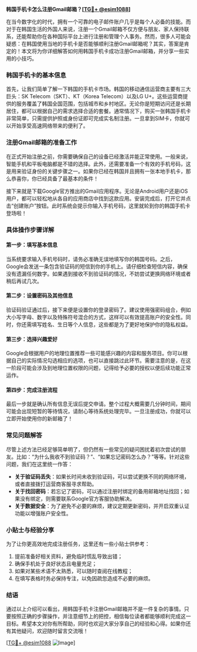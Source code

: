 **韩国手机卡怎么注册Gmail邮箱？[[TG💪+ @esim1088](https://t.me/s/esim1088)]**

在当今数字化的时代，拥有一个可靠的电子邮件账户几乎是每个人必备的技能。而对于在韩国生活的外国人来说，注册一个Gmail邮箱不仅方便与朋友、家人保持联系，还能帮助你在各种国际平台上进行注册和管理个人事务。然而，很多人可能会疑惑：在韩国使用当地的手机卡是否能够顺利注册Gmail邮箱呢？其实，答案是肯定的！本文将为你详细解答如何用韩国手机卡成功注册Gmail邮箱，并分享一些实用的小技巧。

### 韩国手机卡的基本信息

首先，让我们简单了解一下韩国的手机卡市场。韩国的移动通信运营商主要有三大巨头：SK Telecom（SKT）、KT（Korea Telecom）以及LG U+。这些运营商提供的服务覆盖了韩国全国范围，包括城市和乡村地区。无论你是短期访问还是长期居住，都可以根据自己的需求选择合适的套餐。通常情况下，购买一张韩国手机卡非常简单，只需提供护照或身份证即可完成实名制注册。一旦拿到SIM卡，你就可以开始享受高速网络带来的便利了。

### 注册Gmail邮箱的准备工作

在正式开始注册之前，你需要确保自己的设备已经激活并能正常使用。一般来说，智能手机和平板电脑都是不错的选择。此外，还需要准备一个有效的手机号码，这是用来验证身份的关键步骤之一。如果你已经在韩国并且拥有一张本地手机卡，那么恭喜你，你已经具备了最基本的条件！

接下来就是下载Google官方推出的Gmail应用程序。无论是Android用户还是iOS用户，都可以轻松地从各自的应用商店中找到这款应用。安装完成后，打开它并点击“创建账户”按钮。此时系统会提示你输入手机号码，这里就轮到你的韩国手机卡登场啦！

### 具体操作步骤详解

#### 第一步：填写基本信息
当系统要求输入手机号码时，请务必准确无误地填写你的韩国号码。之后，Google会发送一条包含验证码的短信到你的手机上。请仔细检查短信内容，确保没有遗漏任何数字。如果遇到接收不到验证码的情况，不妨尝试更换网络环境或者稍后再试几次。

#### 第二步：设置密码及其他信息
验证码验证通过后，接下来便是设置你的登录密码了。建议使用强密码组合，例如大小写字母、数字以及特殊符号混合的方式，这样可以有效提高账户的安全性。同时，你还需填写姓名、生日等个人信息，这些都是为了更好地保护你的隐私权益。

#### 第三步：选择兴趣爱好
Google会根据用户的地理位置推荐一些可能感兴趣的内容和服务项目。你可以根据自己的实际情况勾选相应的选项，也可以直接跳过此环节。需要注意的是，在这一阶段可能会涉及到地理位置权限的问题，记得给予必要的授权以便后续功能正常运作。

#### 第四步：完成注册流程
最后一步就是确认所有信息无误后提交申请。整个过程大概需要几分钟时间，期间可能会出现短暂的等待情况，请耐心等待系统处理完毕。一旦注册成功，你就可以立即开始使用你的新邮箱了！

### 常见问题解答

尽管上述方法已经足够简单明了，但仍然有一些常见的疑问困扰着初次尝试的朋友。比如：“为什么我收不到验证码？”、“如果忘记密码怎么办？”等等。针对这些问题，我们在这里统一作答：

- **关于验证码丢失**：如果长时间未收到验证码，可以尝试更换不同的网络环境，或者直接拨打运营商客服寻求帮助。
- **关于找回密码**：若忘记了密码，可以通过注册时绑定的备用邮箱地址找回；如果没有绑定，则需要联系Google官方客服协助解决。
- **关于数据安全**：为了避免不必要的麻烦，建议定期更新密码，并开启双重认证功能以增强账户安全性。

### 小贴士与经验分享

为了让你更高效地完成注册任务，这里还有一些小贴士供参考：
1. 提前准备好相关资料，避免临时慌乱导致出错；
2. 确保手机处于良好状态且电量充足；
3. 如果对某些术语不太熟悉，可以随时查阅在线教程；
4. 在填写表格时务必保持专注，以免因疏忽造成不必要的麻烦。

### 结语

通过以上介绍可以看出，用韩国手机卡注册Gmail邮箱并不是一件复杂的事情。只要按照正确的步骤操作，并注意细节上的把控，相信每位读者都能够顺利完成这一目标。希望本文对你有所帮助，同时也欢迎大家分享自己的经验和心得。如果你还有其他疑问，欢迎随时留言交流哦！

[[TG💪+ @esim1088](https://t.me/s/esim1088) ![Image](https://i.postimg.cc/4NQfJmqS/Snipaste-2025-05-13-00-14-12.png)]
